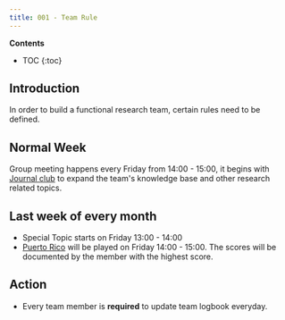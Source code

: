 ```yaml
---
title: 001 - Team Rule 
---
```



**Contents**
* TOC
{:toc}


## Introduction 

In order to build a functional research team, certain rules need to be defined. 


## Normal Week 

Group meeting happens every Friday from 14:00 - 15:00, it begins with [Journal club](/docs/002_journalclub) to expand the team's knowledge base and other research related topics. 


## Last week of every month

 - Special Topic starts on Friday 13:00 - 14:00 
 - [Puerto Rico](/docs/puertorico) will be played on Friday 14:00 - 15:00. The scores will be documented by the member with the highest score. 


## Action 

- Every team member is **required** to update team logbook everyday. 

